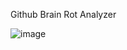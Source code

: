 Github Brain Rot Analyzer


![image](https://github.com/user-attachments/assets/60c974bf-ce13-43b6-8d9e-a0b075352cb0)


